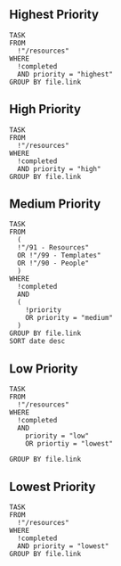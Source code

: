 ## Highest Priority

```dataview
TASK
FROM
  !"/resources"
WHERE 
  !completed
  AND priority = "highest"
GROUP BY file.link
```

## High Priority

```dataview
TASK
FROM
  !"/resources"
WHERE 
  !completed
  AND priority = "high"
GROUP BY file.link
```

## Medium Priority

```dataview
TASK
FROM
  (
  !"/91 - Resources" 
  OR !"/99 - Templates" 
  OR !"/90 - People"
  )
WHERE 
  !completed
  AND
  (
    !priority
    OR priority = "medium"
  )
GROUP BY file.link
SORT date desc
```

## Low Priority

```dataview
TASK
FROM
  !"/resources"
WHERE 
  !completed
  AND 
    priority = "low" 
    OR priortiy = "lowest"
  
GROUP BY file.link
```

## Lowest Priority

```dataview
TASK
FROM
  !"/resources"
WHERE 
  !completed
  AND priority = "lowest"
GROUP BY file.link
```
